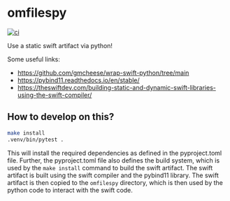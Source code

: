 # omfilespy

[![ci](../../actions/workflows/ci.yml/badge.svg)](../../actions/workflows/ci.yml)

Use a static swift artifact via python!

Some useful links:

- <https://github.com/gmcheese/wrap-swift-python/tree/main>
- <https://pybind11.readthedocs.io/en/stable/>
- <https://theswiftdev.com/building-static-and-dynamic-swift-libraries-using-the-swift-compiler/>

## How to develop on this?

```bash
make install
.venv/bin/pytest .
```

This will install the required dependencies as defined in the pyproject.toml file. Further, the pyproject.toml file also defines the build system, which is used by the `make install` command to build the swift artifact. The swift artifact is built using the swift compiler and the pybind11 library. The swift artifact is then copied to the `omfilespy` directory, which is then used by the python code to interact with the swift code.
